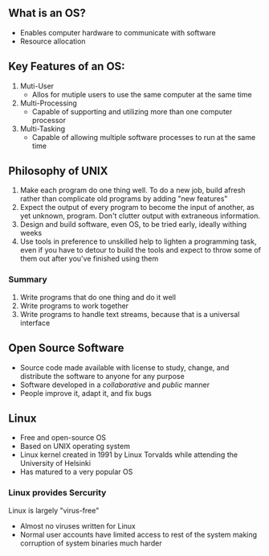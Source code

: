 ## What is an OS?

- Enables computer hardware to communicate with software
- Resource allocation

## Key Features of an OS:
1. Muti-User
	- Allos for mutiple users to use the same computer at the same time
2. Multi-Processing
	- Capable of supporting and utilizing more than one computer processor
3. Multi-Tasking
	- Capable of allowing multiple software processes to run at the same time

## Philosophy of UNIX

1. Make each program do one thing well. To do a new job, build afresh rather than complicate old programs by adding "new features"
2. Expect the output of every program to become the input of another, as yet unknown, program. Don't clutter output with extraneous information.
3. Design and build software, even OS, to be tried early, ideally withing weeks
4. Use tools in preference to unskilled help to lighten a programming task, even if you have to detour  to build the tools and expect to throw some of them out after you've finished using them
### Summary
1. Write programs that do one thing and do it well
2. Write programs to work together
3. Write programs to handle text streams, because that is a universal interface


## Open Source Software
- Source code made available with license to study, change, and distribute the software to anyone for any purpose
- Software developed in a *collaborative* and *public* manner
- People improve it, adapt it, and fix bugs

## Linux
- Free and open-source OS
- Based on UNIX operating system
- Linux kernel created in 1991 by Linux Torvalds while attending the University of Helsinki
- Has matured to a very popular OS

### Linux provides Sercurity
Linux is largely "virus-free"
- Almost no viruses written for Linux
- Normal user accounts have limited access to rest of the system making corruption of system binaries much harder
